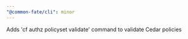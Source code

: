 ```yaml
---
"@common-fate/cli": minor
---
```


Adds 'cf authz policyset validate' command to validate Cedar policies
